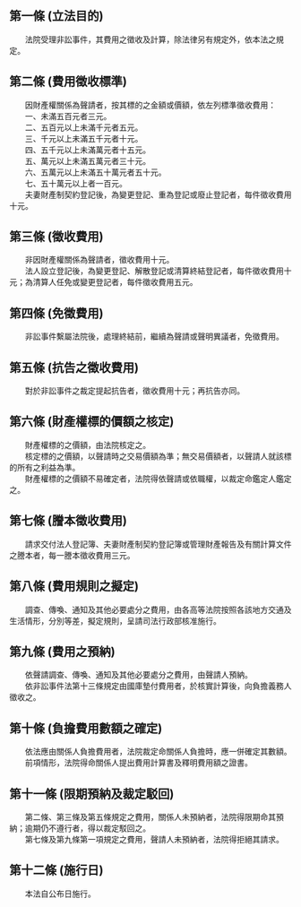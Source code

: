 第一條 (立法目的)
-----------------
　　法院受理非訟事件，其費用之徵收及計算，除法律另有規定外，依本法之規定。  


第二條 (費用徵收標準)
---------------------
　　因財產權關係為聲請者，按其標的之金額或價額，依左列標準徵收費用：  
　　一、未滿五百元者三元。  
　　二、五百元以上未滿千元者五元。  
　　三、千元以上未滿五千元者十元。  
　　四、五千元以上未滿萬元者十五元。  
　　五、萬元以上未滿五萬元者三十元。  
　　六、五萬元以上未滿五十萬元者五十元。  
　　七、五十萬元以上者一百元。  
　　夫妻財產制契約登記後，為變更登記、重為登記或廢止登記者，每件徵收費用十元。  


第三條 (徵收費用)
-----------------
　　非因財產權關係為聲請者，徵收費用十元。  
　　法人設立登記後，為變更登記、解散登記或清算終結登記者，每件徵收費用十元；為清算人任免或變更登記者，每件徵收費用五元。  


第四條 (免徵費用)
-----------------
　　非訟事件繫屬法院後，處理終結前，繼續為聲請或聲明異議者，免徵費用。  


第五條 (抗告之徵收費用)
-----------------------
　　對於非訟事件之裁定提起抗告者，徵收費用十元；再抗告亦同。  


第六條 (財產權標的價額之核定)
-----------------------------
　　財產權標的之價額，由法院核定之。  
　　核定標的之價額，以聲請時之交易價額為準；無交易價額者，以聲請人就該標的所有之利益為準。  
　　財產權標的之價額不易確定者，法院得依聲請或依職權，以裁定命鑑定人鑑定之。  


第七條 (謄本徵收費用)
---------------------
　　請求交付法人登記簿、夫妻財產制契約登記簿或管理財產報告及有關計算文件之謄本者，每一謄本徵收費用三元。  


第八條 (費用規則之擬定)
-----------------------
　　調查、傳喚、通知及其他必要處分之費用，由各高等法院按照各該地方交通及生活情形，分別等差，擬定規則，呈請司法行政部核准施行。  


第九條 (費用之預納)
-------------------
　　依聲請調查、傳喚、通知及其他必要處分之費用，由聲請人預納。  
　　依非訟事件法第十三條規定由國庫墊付費用者，於核實計算後，向負擔義務人徵收之。  


第十條 (負擔費用數額之確定)
---------------------------
　　依法應由關係人負擔費用者，法院裁定命關係人負擔時，應一併確定其數額。  
　　前項情形，法院得命關係人提出費用計算書及釋明費用額之證書。  


第十一條 (限期預納及裁定駁回)
-----------------------------
　　第二條、第三條及第五條規定之費用，關係人未預納者，法院得限期命其預納；逾期仍不遵行者，得以裁定駁回之。  
　　第七條及第九條第一項規定之費用，聲請人未預納者，法院得拒絕其請求。  


第十二條 (施行日)
-----------------
　　本法自公布日施行。